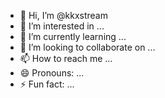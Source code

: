 - 👋 Hi, I’m @kkxstream
- 👀 I’m interested in ...
- 🌱 I’m currently learning ...
- 💞️ I’m looking to collaborate on ...
- 📫 How to reach me ...
- 😄 Pronouns: ...
- ⚡ Fun fact: ...

<!---
kkxstream/kkxstream is a ✨ special ✨ repository because its `README.md` (this file) appears on your GitHub profile.
You can click the Preview link to take a look at your changes.
--->
